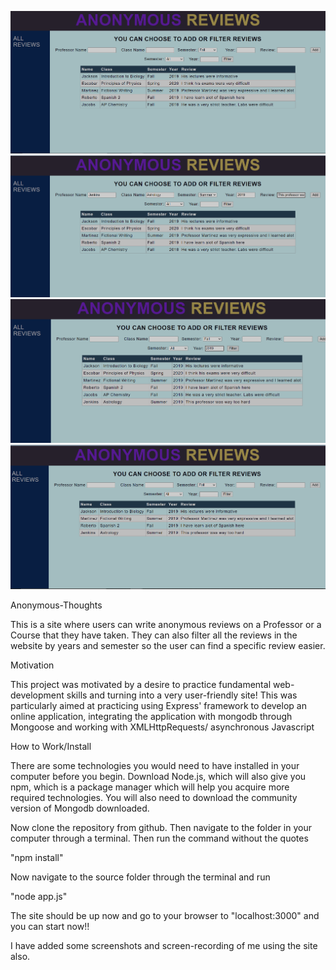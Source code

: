 ![Alt text](./First.png "1")
![Alt text](./Sec.png "2nd")
![Alt text](./Third.png "3rd")
![Alt text](./4th.png "4th")

Anonymous-Thoughts

This is a site where users can write anonymous reviews on a Professor or a Course that they have taken. They can also filter all the reviews in the website by years and semester so the user can find a specific review easier.

Motivation

This project was motivated by a desire to practice fundamental web-development skills and turning into a very user-friendly site! This was particularly aimed at practicing using Express' framework to develop an online application, integrating the application with mongodb through Mongoose and working with XMLHttpRequests/ asynchronous Javascript

How to Work/Install

There are some technologies you would need to have installed in your computer before you begin. Download Node.js, which will also give you npm, which is a package manager which will help you acquire more required technologies. You will also need to download the community version of Mongodb downloaded.

Now clone the repository from github. Then navigate to the folder in your computer through a terminal. Then run the command without the quotes

"npm install"

Now navigate to the source folder through the terminal and run

"node app.js"

The site should be up now and go to your browser to "localhost:3000" and you can start now!!

I have added some screenshots and screen-recording of me using the site also.

